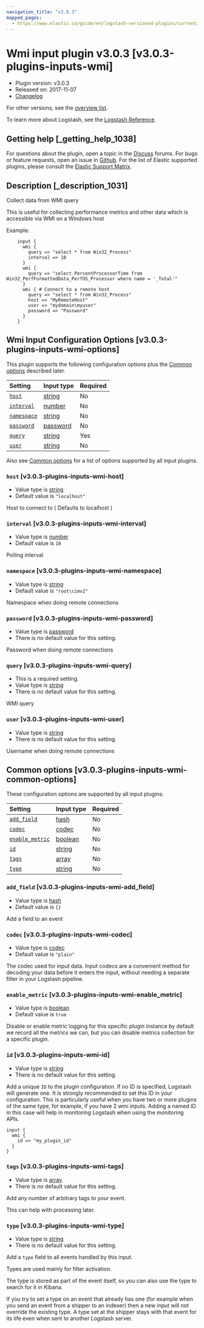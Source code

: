 ```yaml
---
navigation_title: "v3.0.3"
mapped_pages:
  - https://www.elastic.co/guide/en/logstash-versioned-plugins/current/v3.0.3-plugins-inputs-wmi.html
---
```


# Wmi input plugin v3.0.3 [v3.0.3-plugins-inputs-wmi]

* Plugin version: v3.0.3
* Released on: 2017-11-07
* [Changelog](https://github.com/logstash-plugins/logstash-input-wmi/blob/v3.0.3/CHANGELOG.md)

For other versions, see the [overview list](input-wmi-index.md).

To learn more about Logstash, see the [Logstash Reference](https://www.elastic.co/guide/en/logstash/current/index.html).

## Getting help [_getting_help_1038]

For questions about the plugin, open a topic in the [Discuss](http://discuss.elastic.co) forums. For bugs or feature requests, open an issue in [Github](https://github.com/logstash-plugins/logstash-input-wmi). For the list of Elastic supported plugins, please consult the [Elastic Support Matrix](https://www.elastic.co/support/matrix#matrix_logstash_plugins).

## Description [_description_1031]

Collect data from WMI query

This is useful for collecting performance metrics and other data which is accessible via WMI on a Windows host

Example:

```
    input {
      wmi {
        query => "select * from Win32_Process"
        interval => 10
      }
      wmi {
        query => "select PercentProcessorTime from Win32_PerfFormattedData_PerfOS_Processor where name = '_Total'"
      }
      wmi { # Connect to a remote host
        query => "select * from Win32_Process"
        host => "MyRemoteHost"
        user => "mydomain\myuser"
        password => "Password"
      }
    }
```

## Wmi Input Configuration Options [v3.0.3-plugins-inputs-wmi-options]

This plugin supports the following configuration options plus the [Common options](v3-0-3-plugins-inputs-wmi.md#v3.0.3-plugins-inputs-wmi-common-options) described later.

| Setting | Input type | Required |
| :- | :- | :- |
| [`host`](v3-0-3-plugins-inputs-wmi.md#v3.0.3-plugins-inputs-wmi-host) | [string](/lsr/value-types.md#string) | No |
| [`interval`](v3-0-3-plugins-inputs-wmi.md#v3.0.3-plugins-inputs-wmi-interval) | [number](/lsr/value-types.md#number) | No |
| [`namespace`](v3-0-3-plugins-inputs-wmi.md#v3.0.3-plugins-inputs-wmi-namespace) | [string](/lsr/value-types.md#string) | No |
| [`password`](v3-0-3-plugins-inputs-wmi.md#v3.0.3-plugins-inputs-wmi-password) | [password](/lsr/value-types.md#password) | No |
| [`query`](v3-0-3-plugins-inputs-wmi.md#v3.0.3-plugins-inputs-wmi-query) | [string](/lsr/value-types.md#string) | Yes |
| [`user`](v3-0-3-plugins-inputs-wmi.md#v3.0.3-plugins-inputs-wmi-user) | [string](/lsr/value-types.md#string) | No |

Also see [Common options](v3-0-3-plugins-inputs-wmi.md#v3.0.3-plugins-inputs-wmi-common-options) for a list of options supported by all input plugins.

### `host` [v3.0.3-plugins-inputs-wmi-host]

* Value type is [string](/lsr/value-types.md#string)
* Default value is `"localhost"`

Host to connect to ( Defaults to localhost )

### `interval` [v3.0.3-plugins-inputs-wmi-interval]

* Value type is [number](/lsr/value-types.md#number)
* Default value is `10`

Polling interval

### `namespace` [v3.0.3-plugins-inputs-wmi-namespace]

* Value type is [string](/lsr/value-types.md#string)
* Default value is `"root\cimv2"`

Namespace when doing remote connections

### `password` [v3.0.3-plugins-inputs-wmi-password]

* Value type is [password](/lsr/value-types.md#password)
* There is no default value for this setting.

Password when doing remote connections

### `query` [v3.0.3-plugins-inputs-wmi-query]

* This is a required setting.
* Value type is [string](/lsr/value-types.md#string)
* There is no default value for this setting.

WMI query

### `user` [v3.0.3-plugins-inputs-wmi-user]

* Value type is [string](/lsr/value-types.md#string)
* There is no default value for this setting.

Username when doing remote connections

## Common options [v3.0.3-plugins-inputs-wmi-common-options]

These configuration options are supported by all input plugins:

| Setting | Input type | Required |
| :- | :- | :- |
| [`add_field`](v3-0-3-plugins-inputs-wmi.md#v3.0.3-plugins-inputs-wmi-add_field) | [hash](/lsr/value-types.md#hash) | No |
| [`codec`](v3-0-3-plugins-inputs-wmi.md#v3.0.3-plugins-inputs-wmi-codec) | [codec](/lsr/value-types.md#codec) | No |
| [`enable_metric`](v3-0-3-plugins-inputs-wmi.md#v3.0.3-plugins-inputs-wmi-enable_metric) | [boolean](/lsr/value-types.md#boolean) | No |
| [`id`](v3-0-3-plugins-inputs-wmi.md#v3.0.3-plugins-inputs-wmi-id) | [string](/lsr/value-types.md#string) | No |
| [`tags`](v3-0-3-plugins-inputs-wmi.md#v3.0.3-plugins-inputs-wmi-tags) | [array](/lsr/value-types.md#array) | No |
| [`type`](v3-0-3-plugins-inputs-wmi.md#v3.0.3-plugins-inputs-wmi-type) | [string](/lsr/value-types.md#string) | No |

### `add_field` [v3.0.3-plugins-inputs-wmi-add_field]

* Value type is [hash](/lsr/value-types.md#hash)
* Default value is `{}`

Add a field to an event

### `codec` [v3.0.3-plugins-inputs-wmi-codec]

* Value type is [codec](/lsr/value-types.md#codec)
* Default value is `"plain"`

The codec used for input data. Input codecs are a convenient method for decoding your data before it enters the input, without needing a separate filter in your Logstash pipeline.

### `enable_metric` [v3.0.3-plugins-inputs-wmi-enable_metric]

* Value type is [boolean](/lsr/value-types.md#boolean)
* Default value is `true`

Disable or enable metric logging for this specific plugin instance by default we record all the metrics we can, but you can disable metrics collection for a specific plugin.

### `id` [v3.0.3-plugins-inputs-wmi-id]

* Value type is [string](/lsr/value-types.md#string)
* There is no default value for this setting.

Add a unique `ID` to the plugin configuration. If no ID is specified, Logstash will generate one. It is strongly recommended to set this ID in your configuration. This is particularly useful when you have two or more plugins of the same type, for example, if you have 2 wmi inputs. Adding a named ID in this case will help in monitoring Logstash when using the monitoring APIs.

```
input {
  wmi {
    id => "my_plugin_id"
  }
}
```

### `tags` [v3.0.3-plugins-inputs-wmi-tags]

* Value type is [array](/lsr/value-types.md#array)
* There is no default value for this setting.

Add any number of arbitrary tags to your event.

This can help with processing later.

### `type` [v3.0.3-plugins-inputs-wmi-type]

* Value type is [string](/lsr/value-types.md#string)
* There is no default value for this setting.

Add a `type` field to all events handled by this input.

Types are used mainly for filter activation.

The type is stored as part of the event itself, so you can also use the type to search for it in Kibana.

If you try to set a type on an event that already has one (for example when you send an event from a shipper to an indexer) then a new input will not override the existing type. A type set at the shipper stays with that event for its life even when sent to another Logstash server.
